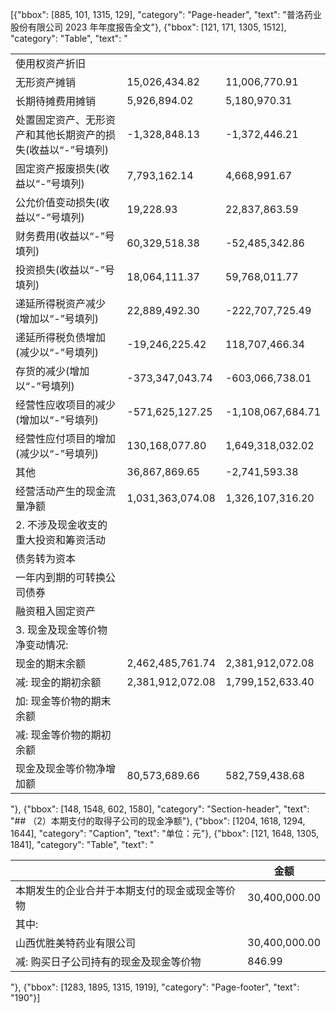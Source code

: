 [{"bbox": [885, 101, 1315, 129], "category": "Page-header", "text": "普洛药业股份有限公司 2023 年年度报告全文"}, {"bbox": [121, 171, 1305, 1512], "category": "Table", "text": "<table><tbody><tr><td>使用权资产折旧</td><td></td><td></td></tr><tr><td>无形资产摊销</td><td>15,026,434.82</td><td>11,006,770.91</td></tr><tr><td>长期待摊费用摊销</td><td>5,926,894.02</td><td>5,180,970.31</td></tr><tr><td>处置固定资产、无形资产和其他长期资产的损失(收益以“-”号填列)</td><td>-1,328,848.13</td><td>-1,372,446.21</td></tr><tr><td>固定资产报废损失(收益以“-”号填列)</td><td>7,793,162.14</td><td>4,668,991.67</td></tr><tr><td>公允价值变动损失(收益以“-”号填列)</td><td>19,228.93</td><td>22,837,863.59</td></tr><tr><td>财务费用(收益以“-”号填列)</td><td>60,329,518.38</td><td>-52,485,342.86</td></tr><tr><td>投资损失(收益以“-”号填列)</td><td>18,064,111.37</td><td>59,768,011.77</td></tr><tr><td>递延所得税资产减少(增加以“-”号填列)</td><td>22,889,492.30</td><td>-222,707,725.49</td></tr><tr><td>递延所得税负债增加(减少以“-”号填列)</td><td>-19,246,225.42</td><td>118,707,466.34</td></tr><tr><td>存货的减少(增加以“-”号填列)</td><td>-373,347,043.74</td><td>-603,066,738.01</td></tr><tr><td>经营性应收项目的减少(增加以“-”号填列)</td><td>-571,625,127.25</td><td>-1,108,067,684.71</td></tr><tr><td>经营性应付项目的增加(减少以“-”号填列)</td><td>130,168,077.80</td><td>1,649,318,032.02</td></tr><tr><td>其他</td><td>36,867,869.65</td><td>-2,741,593.38</td></tr><tr><td>经营活动产生的现金流量净额</td><td>1,031,363,074.08</td><td>1,326,107,316.20</td></tr><tr><td>2. 不涉及现金收支的重大投资和筹资活动</td><td></td><td></td></tr><tr><td>债务转为资本</td><td></td><td></td></tr><tr><td>一年内到期的可转换公司债券</td><td></td><td></td></tr><tr><td>融资租入固定资产</td><td></td><td></td></tr><tr><td>3. 现金及现金等价物净变动情况:</td><td></td><td></td></tr><tr><td>现金的期末余额</td><td>2,462,485,761.74</td><td>2,381,912,072.08</td></tr><tr><td>减: 现金的期初余额</td><td>2,381,912,072.08</td><td>1,799,152,633.40</td></tr><tr><td>加: 现金等价物的期末余额</td><td></td><td></td></tr><tr><td>减: 现金等价物的期初余额</td><td></td><td></td></tr><tr><td>现金及现金等价物净增加额</td><td>80,573,689.66</td><td>582,759,438.68</td></tr></tbody></table>"}, {"bbox": [148, 1548, 602, 1580], "category": "Section-header", "text": "## （2）本期支付的取得子公司的现金净额"}, {"bbox": [1204, 1618, 1294, 1644], "category": "Caption", "text": "单位：元"}, {"bbox": [121, 1648, 1305, 1841], "category": "Table", "text": "<table><thead><tr><th></th><th>金额</th></tr></thead><tbody><tr><td>本期发生的企业合并于本期支付的现金或现金等价物</td><td>30,400,000.00</td></tr><tr><td>其中:</td><td></td></tr><tr><td>山西优胜美特药业有限公司</td><td>30,400,000.00</td></tr><tr><td>减: 购买日子公司持有的现金及现金等价物</td><td>846.99</td></tr></tbody></table>"}, {"bbox": [1283, 1895, 1315, 1919], "category": "Page-footer", "text": "190"}]